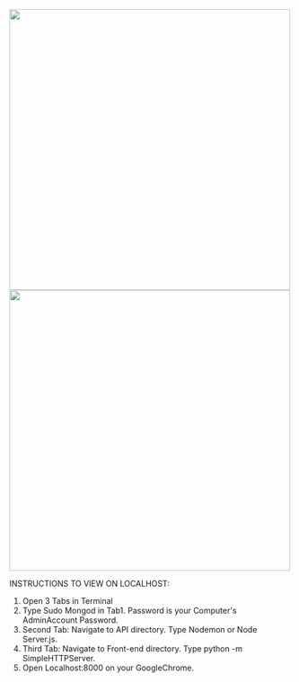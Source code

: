 <img src="https://raw.githubusercontent.com/Ramish9000/Wardrobe_Fairy/master/frontend/css/images/Website_1.jpg" width="500px">

<img src="https://raw.githubusercontent.com/Ramish9000/Wardrobe_Fairy/master/frontend/css/images/Website_2.jpg" width="500px">

INSTRUCTIONS TO VIEW ON LOCALHOST:
1. Open 3 Tabs in Terminal
2. Type Sudo Mongod in Tab1. Password is your Computer's AdminAccount Password.
3. Second Tab: Navigate to API directory. Type Nodemon or Node Server.js.
4. Third Tab: Navigate to Front-end directory. Type python -m SimpleHTTPServer.
5. Open Localhost:8000 on your GoogleChrome.
